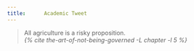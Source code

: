 ```yaml
---
title:      Academic Tweet
---
```


<blockquote>
  <div class="quote">All agriculture is a risky proposition.</div>
  <cite class="attribution">
    {% cite the-art-of-not-being-governed -L chapter -l 5 %}
  </cite>
</blockquote>